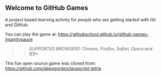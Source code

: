 ## Welcome to GitHub Games

A project based learning activity for people who are getting started with Git and GitHub.

You can play the game at: https://githubschool.github.io/github-games-insanitysauce

>> _*SUPPORTED BROWSERS*: Chrome, Firefox, Safari, Opera and IE9+_

This fun open source game was cloned from: https://github.com/jakesgordon/javascript-tetris
